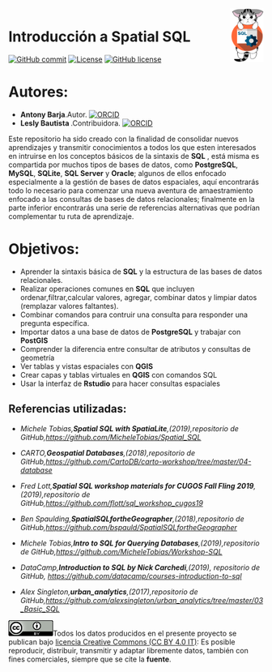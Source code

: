 <img alt="SpatialSQL" src="./Img/icon/sql.png" align="right" width = 13%/>

# Introducción a Spatial SQL 
[![GitHub commit](https://img.shields.io/github/last-commit/pcm-dpc/COVID-19)](https://github.com/barja8/IntroSQL/commits/master)
[![License](https://img.shields.io/badge/License-MIT-blue.svg)](https://opensource.org/licenses/MIT)
[![GitHub license](https://img.shields.io/badge/License-Creative%20Commons%20Attribution%204.0%20International-blue)](https://creativecommons.org/licenses/)


# Autores: 
- <strong>Antony Barja</strong>.Autor. <a href='https://orcid.org/0000-0001-5921-2858' target='orcid.widget'><img src='https://members.orcid.org/sites/default/files/vector_iD_icon.svg' class='orcid' alt='ORCID' width = 14></a>
- <strong> Lesly Bautista </strong>.Contribuidora. <a href='https://orcid.org/0000-0003-3523-8687' target='orcid.widget'><img src='https://members.orcid.org/sites/default/files/vector_iD_icon.svg' class='orcid' alt='ORCID' width = 14></a>

Este repositorio ha sido creado con la finalidad de consolidar nuevos aprendizajes y transmitir conocimientos a todos los que esten interesados en intruirse en los conceptos básicos de la sintaxis de **SQL** 
, está misma es compartida por muchos tipos de bases de datos, como **PostgreSQL**, **MySQL**, **SQLite**, **SQL Server** y **Oracle**; algunos de ellos enfocado especialmente a la gestión de bases de datos espaciales, aquí encontrarás todo lo necesario para comenzar una nueva aventura de amaestramiento enfocado a las consultas de bases de datos relacionales; finalmente
en la parte inferior encontrarás una serie de referencias alternativas que podrían complementar tu ruta de aprendizaje.


# Objetivos:
 - Aprender la sintaxis básica de **SQL** y la estructura de las bases de datos relacionales.
 - Realizar operaciones comunes en **SQL** que incluyen ordenar,filtrar,calcular valores, agregar, combinar datos y limpiar datos (remplazar valores faltantes).
 - Combinar comandos para contruir una consulta para responder una pregunta específica.
 - Importar datos a una base de datos de **PostgreSQL** y trabajar con **PostGIS**
 - Comprender la diferencia entre consultar de atributos y consultas de geometría
 - Ver tablas y vistas espaciales con **QGIS**
 - Crear capas y tablas virtuales en **QGIS** con comandos SQL
 - Usar la interfaz de **Rstudio** para hacer consultas espaciales 
  

## Referencias utilizadas:
- *Michele Tobias,**Spatial SQL with SpatiaLite**,(2019),repositorio de GitHub,https://github.com/MicheleTobias/Spatial_SQL*
  
- *CARTO,**Geospatial Databases**,(2018),repositorio de GitHub,https://github.com/CartoDB/carto-workshop/tree/master/04-database*
  
- *Fred Lott,**Spatial SQL workshop materials for CUGOS Fall Fling 2019**,(2019),repositorio de GitHub,https://github.com/flott/sql_workshop_cugos19*
  
- *Ben Spaulding,**SpatialSQLfortheGeographer**,(2018),repositorio de GitHub,https://github.com/bspauld/SpatialSQLfortheGeographer*
  
- *Michele Tobias,**Intro to SQL for Querying Databases**,(2019),repositorio de GitHub,https://github.com/MicheleTobias/Workshop-SQL*
  
- *DataCamp,**Introduction to SQL by Nick Carchedi**,(2019), repositorio de GitHub, https://github.com/datacamp/courses-introduction-to-sql*

- *Alex Singleton,**urban_analytics**,(2017),repositorio de GitHub,https://github.com/alexsingleton/urban_analytics/tree/master/03_Basic_SQL*  

![](./Img/icon/istat88x31.png)Todos los datos producidos en el presente proyecto se publican bajo [licencia Creative Commons (CC BY 4.0 IT)](https://creativecommons.org/share-your-work/): Es posible reproducir, distribuir, transmitir y adaptar libremente datos,  también con fines comerciales, siempre que se cite la **fuente**.
